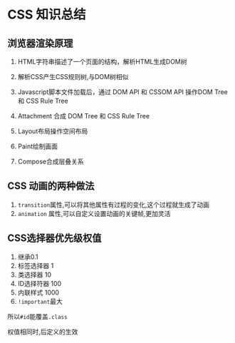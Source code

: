 # CSS 知识总结

## 浏览器渲染原理

1. HTML字符串描述了一个页面的结构，解析HTML生成DOM树

1. 解析CSS产生CSS规则树,与DOM树相似

1. Javascript脚本文件加载后，通过 DOM API 和 CSSOM API 操作DOM Tree 和 CSS Rule Tree
1. Attachment 合成 DOM Tree 和 CSS Rule Tree

1. Layout布局操作空间布局

1. Paint绘制画面

1. Compose合成层叠关系

## CSS 动画的两种做法

1. `transition`属性,可以将其他属性有过程的变化,这个过程就生成了动画
1. `animation` 属性,可以自定义设置动画的关键帧,更加灵活

## CSS选择器优先级权值
1. 继承0.1    
2. 标签选择器 1    
3. 类选择器 10    
3. ID选择符器 100   
4. 内联样式 1000
1. `!important`最大

所以`#id`能覆盖`.class`

权值相同时,后定义的生效